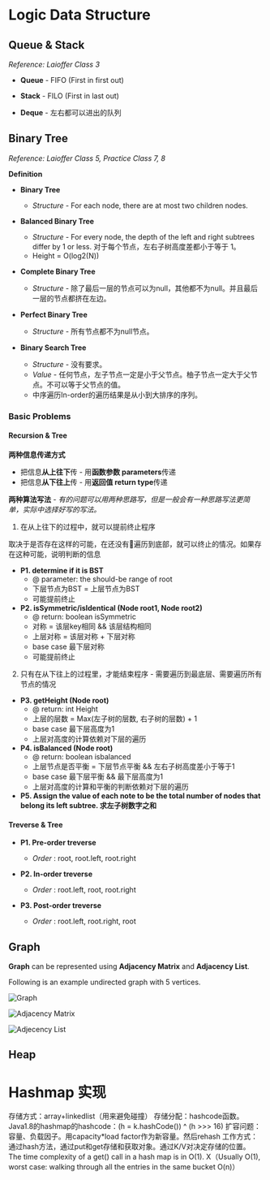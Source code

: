 <extoc></extoc>

# Logic Data Structure

## Queue & Stack
_Reference: Laioffer Class 3_

- __Queue__ - FIFO (First in first out)

- __Stack__ - FILO (First in last out)

- __Deque__ - 左右都可以进出的队列


## Binary Tree
_Reference: Laioffer Class 5, Practice Class 7, 8_

__Definition__

- **Binary Tree**
    - _Structure_ - For each node, there are at most two children nodes.

- **Balanced Binary Tree**
    - _Structure_ - For every node, the depth of the left and right subtrees differ by 1 or less. 对于每个节点，左右子树高度差都小于等于 1。
    - Height = O(log2(N))

- **Complete Binary Tree**
    - _Structure_ - 除了最后一层的节点可以为null，其他都不为null。并且最后一层的节点都挤在左边。

- **Perfect Binary Tree**
    - _Structure_ - 所有节点都不为null节点。

- **Binary Search Tree**
    - _Structure_ - 没有要求。
    - _Value_ - 任何节点，左子节点一定是小于父节点。柚子节点一定大于父节点。不可以等于父节点的值。
    - 中序遍历In-order的遍历结果是从小到大排序的序列。

### Basic Problems

#### Recursion & Tree

__两种信息传递方式__

- 把信息**从上往下**传 - 用**函数参数 parameters**传递
- 把信息**从下往上**传 - 用**返回值 return type**传递

__两种算法写法__ - _有的问题可以用两种思路写，但是一般会有一种思路写法更简单，实际中选择好写的写法。_

1. 在从上往下的过程中，就可以提前终止程序

取决于是否存在这样的可能，在还没有遍历到底部，就可以终止的情况。如果存在这种可能，说明判断的信息
    
- **P1. determine if it is BST**
    - @ parameter: the should-be range of root
    - 下层节点为BST = 上层节点为BST
    - 可能提前终止
- **P2. isSymmetric/isIdentical (Node root1, Node root2)**
    - @ return: boolean isSymmetric
    - 对称 = 该层key相同 && 该层结构相同
    - 上层对称 = 该层对称 + 下层对称
    - base case 最下层对称
    - 可能提前终止

2. 只有在从下往上的过程里，才能结束程序 - 需要遍历到最底层、需要遍历所有节点的情况

- **P3. getHeight (Node root)**
    - @ return: int Height
    - 上层的层数 = Max(左子树的层数, 右子树的层数) + 1
    - base case 最下层高度为1
    - 上层对高度的计算依赖对下层的遍历
- **P4. isBalanced (Node root)**
    - @ return: boolean isbalanced
    - 上层节点是否平衡 = 下层节点平衡 && 左右子树高度差小于等于1
    - base case 最下层平衡 && 最下层高度为1
    - 上层对高度的计算和平衡的判断依赖对下层的遍历
- **P5. Assign the value of each note to be the total number of nodes that belong its left subtree. 求左子树数字之和**


#### Treverse & Tree

- __P1. Pre-order treverse__
    - *Order* : root, root.left, root.right

- __P2. In-order treverse__
    - *Order* : root.left, root, root.right

- __P3. Post-order treverse__
    - *Order* : root.left, root.right, root

## Graph

**Graph** can be represented using **Adjacency Matrix** and **Adjacency List**.

Following is an example undirected graph with 5 vertices.

![Graph](https://cdncontribute.geeksforgeeks.org/wp-content/uploads/undirectedgraph.png)

![Adjacency Matrix](https://cdncontribute.geeksforgeeks.org/wp-content/uploads/adjacencymatrix.png)

![Adjecency List](https://cdncontribute.geeksforgeeks.org/wp-content/uploads/listadjacency.png)

## Heap

# Hashmap 实现
存储方式：array+linkedlist（用来避免碰撞）
存储分配：hashcode函数。Java1.8的hashmap的hashcode：(h = k.hashCode()) ^ (h >>> 16)
扩容问题：容量、负载因子。用capacity*load factor作为新容量。然后rehash
工作方式：通过hash方法，通过put和get存储和获取对象。通过K/V对决定存储的位置。
The time complexity of a get() call in a hash map is in O(1). X（Usually O(1), worst case: walking through all the entries in the same bucket O(n)）